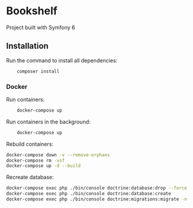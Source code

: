 Bookshelf
========================
Project built with Symfony 6

## Installation
Run the command to install all dependencies:
```bash
    composer install
```
### Docker
Run containers:
```bash
    docker-compose up
```

Run containers in the background:
```bash
    docker-compose up
```

Rebuild containers:
```bash
docker-compose down -v --remove-orphans
docker-compose rm -vsf
docker-compose up -d --build
```

Recreate database:
```bash
docker-compose exec php ./bin/console doctrine:database:drop --force
docker-compose exec php ./bin/console doctrine:database:create
docker-compose exec php ./bin/console doctrine:migrations:migrate -n
```